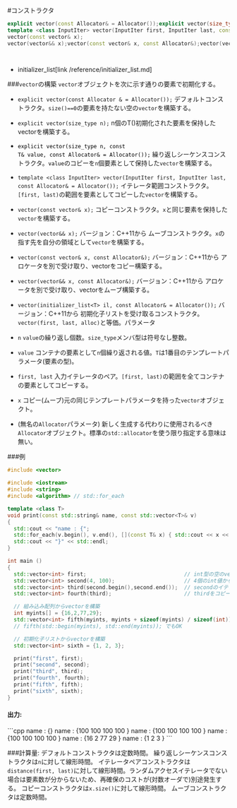 #コンストラクタ
```cpp
explicit vector(const Allocator& = Allocator());explicit vector(size_type n);explicit vector(size_type n, const T& value, const Allocator& = Allocator());
template <class InputIter> vector(InputIter first, InputIter last, const Allocator& = Allocator());
vector(const vector& x);
vector(vector&& x);vector(const vector& x, const Allocator&);vector(vector&& x, const Allocator&);vector(initializer_list<T> il, const Allocator& = Allocator());

 
```
* initializer_list[link /reference/initializer_list.md]

###`vector`の構築
`vector`オブジェクトを次に示す通りの要素で初期化する。

- `explicit vector(const Allocator & = Allocator());`  デフォルトコンストラクタ。`size()==0`の要素を持たない空の`vector`を構築する。
- `explicit vector(size_type n);`  n個のT()初期化された要素を保持したvectorを構築する。
- <code style='color:rgb(0,0,0)'>explicit vector(size_type n, const T& value, const Allocator& = Allocator());</code>  繰り返しシーケンスコンストラクタ。<code style='color:rgb(0,0,0)'>value</code>のコピーを`n`個要素として保持した`vector`を構築する。
- `template <class InputIter> vector(InputIter first, InputIter last, const Allocator& = Allocator());`  イテレータ範囲コンストラクタ。`[first, last)`の範囲を要素としてコピーした`vector`を構築する。
- `vector(const vector& x);`  コピーコンストラクタ。`x`と同じ要素を保持した`vector`を構築する。
- `vector(vector&& x);`  バージョン：C++11から  ムーブコンストラクタ。`x`の指す先を自分の領域として`vector`を構築する。
- `vector(const vector& x, const Allocator&);`  バージョン：C++11から  アロケータを別で受け取り、vectorをコピー構築する。
- `vector(vector&& x, const Allocator&);`  バージョン：C++11から  アロケータを別で受け取り、vectorをムーブ構築する。
- `vector(initializer_list<T> il, const Allocator& = Allocator());`  バージョン：C++11から  初期化子リストを受け取るコンストラクタ。  `vector(first, last, alloc)`と等価。パラメータ

- `n`  `value`の繰り返し個数。`size_type`メンバ型は符号なし整数。
- `value`  コンテナの要素として`n`個繰り返される値。`T`は1番目のテンプレートパラメータ(要素の型)。
- `first, last`  入力イテレータのペア。`[first, last)`の範囲を全てコンテナの要素としてコピーする。
- `x`  コピー(ムーブ)元の同じテンプレートパラメータを持った`vector`オブジェクト。
- (無名の`Allocator`パラメータ)  新しく生成する代わりに使用されるべき`Allocator`オブジェクト。標準の`std::allocator`を使う限り指定する意味は無い。

###例

```cpp
#include <vector>

#include <iostream>
#include <string>
#include <algorithm> // std::for_each

template <class T>
void print(const std::string& name, const std::vector<T>& v)
{
  std::cout << "name : {";
  std::for_each(v.begin(), v.end(), [](const T& x) { std::cout << x << " "; });
  std::cout << "}" << std::endl;
}

int main ()
{
  std::vector<int> first;                               // int型の空のvectorを構築
  std::vector<int> second(4, 100);                      // 4個のint値からなるvectorを構築し、全ての値を100で初期化
  std::vector<int> third(second.begin(),second.end());  // secondのイテレータ範囲からvectorを構築
  std::vector<int> fourth(third);                       // thirdをコピー

  // 組み込み配列からvectorを構築
  int myints[] = {16,2,77,29};
  std::vector<int> fifth(myints, myints + sizeof(myints) / sizeof(int));
  // fifth(std::begin(myints), std::end(myints)); でもOK

  // 初期化子リストからvectorを構築
  std::vector<int> sixth = {1, 2, 3};

  print("first", first);
  print("second", second);
  print("third", third);
  print("fourth", fourth);
  print("fifth", fifth);
  print("sixth", sixth);
}
```

<h4>出力:</h4>```cpp
name : {}
name : {100 100 100 100 }
name : {100 100 100 100 }
name : {100 100 100 100 }
name : {16 2 77 29 }
name : {1 2 3 }
```

###計算量:
デフォルトコンストラクタは定数時間。
繰り返しシーケンスコンストラクタは`n`に対して線形時間。
イテレータペアコンストラクタは`distance(first, last)`に対して線形時間。ランダムアクセスイテレータでない場合は要素数が分からないため、再確保のコストが(対数オーダで)別途発生する。
コピーコンストラクタは`x.size()`に対して線形時間。
ムーブコンストラクタは定数時間。


